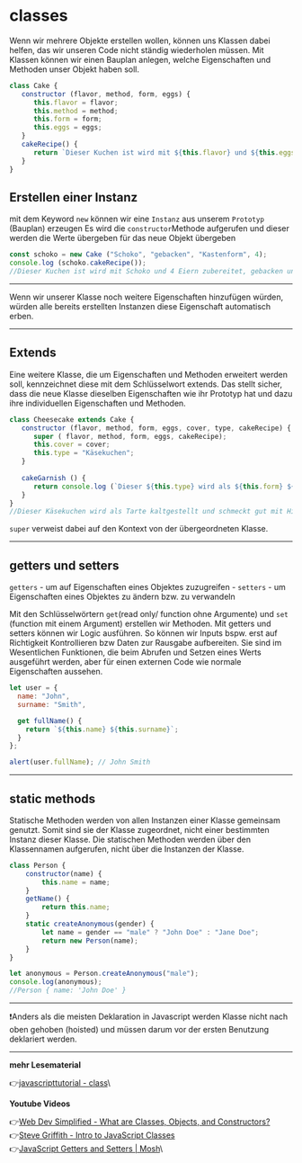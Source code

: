 # classes

Wenn wir mehrere Objekte erstellen wollen, können uns Klassen dabei helfen, das wir unseren Code nicht ständig wiederholen müssen.
Mit Klassen können wir einen Bauplan anlegen, welche Eigenschaften und Methoden unser Objekt haben soll.


```javascript
class Cake {
   constructor (flavor, method, form, eggs) {
      this.flavor = flavor;
      this.method = method;
      this.form = form;
      this.eggs = eggs;
   }
   cakeRecipe() {
      return `Dieser Kuchen ist wird mit ${this.flavor} und ${this.eggs} Eiern zubereitet, ${this.method} und als ${this.form} serviert.`;
   }
}
```
## Erstellen einer Instanz

mit dem Keyword `new` können wir eine `Instanz` aus unserem `Prototyp` (Bauplan) erzeugen
Es wird die `constructor`Methode aufgerufen und dieser werden die Werte übergeben für das neue Objekt übergeben

```javascript
const schoko = new Cake ("Schoko", "gebacken", "Kastenform", 4);
console.log (schoko.cakeRecipe());
//Dieser Kuchen ist wird mit Schoko und 4 Eiern zubereitet, gebacken und als Kastenform serviert.
```
---
Wenn wir unserer Klasse noch weitere Eigenschaften hinzufügen würden, würden alle bereits erstellten Instanzen diese Eigenschaft automatisch erben.

---

## Extends

Eine weitere Klasse, die um Eigenschaften und Methoden erweitert werden soll, kennzeichnet diese mit dem Schlüsselwort extends. Das stellt sicher, dass die neue Klasse dieselben Eigenschaften wie ihr Prototyp hat und dazu ihre individuellen Eigenschaften und Methoden.

```javascript
class Cheesecake extends Cake {
   constructor (flavor, method, form, eggs, cover, type, cakeRecipe) {
      super ( flavor, method, form, eggs, cakeRecipe);
      this.cover = cover;
      this.type = "Käsekuchen";
   }
	
   cakeGarnish () {
      return console.log (`Dieser ${this.type} wird als ${this.form} ${this.method} und schmeckt gut mit ${this.cover}`);
   }
}
//Dieser Käsekuchen wird als Tarte kaltgestellt und schmeckt gut mit Himbeeren.
```
`super` verweist dabei auf den Kontext von der übergeordneten Klasse.

---

## getters und setters

`getters` - um auf Eigenschaften eines Objektes zuzugreifen - 
`setters` - um Eigenschaften eines Objektes zu ändern bzw. zu verwandeln

Mit den Schlüsselwörtern `get`(read only/ function ohne Argumente) und `set` (function mit einem Argument) erstellen wir Methoden.
Mit getters und setters können wir Logic ausführen. So können wir Inputs bspw. erst auf Richtigkeit Kontrollieren bzw Daten zur Rausgabe aufbereiten.
Sie sind im Wesentlichen Funktionen, die beim Abrufen und Setzen eines Werts ausgeführt werden, aber für einen externen Code wie normale Eigenschaften aussehen.

```javascript
let user = {
  name: "John",
  surname: "Smith",

  get fullName() {
    return `${this.name} ${this.surname}`;
  }
};

alert(user.fullName); // John Smith
```
---
## static methods

Statische Methoden werden von allen Instanzen einer Klasse gemeinsam genutzt. Somit sind sie der Klasse zugeordnet, nicht einer bestimmten Instanz dieser Klasse. Die statischen Methoden werden über den Klassennamen aufgerufen, nicht über die Instanzen der Klasse. 

```javascript
class Person {
	constructor(name) {
		this.name = name;
	}
	getName() {
		return this.name;
	}
	static createAnonymous(gender) {
		let name = gender == "male" ? "John Doe" : "Jane Doe";
		return new Person(name);
	}
}

let anonymous = Person.createAnonymous("male");
console.log(anonymous);
//Person { name: 'John Doe' }
```
---

:exclamation:Anders als die meisten Deklaration in Javascript werden Klasse nicht nach oben gehoben (hoisted) und müssen darum vor der ersten Benutzung deklariert werden.


---
**mehr Lesematerial**

:point_right:[javascripttutorial - class](https://www.javascripttutorial.net/es6/javascript-class/)\

**Youtube Videos**

:point_right:[Web Dev Simplified - What are Classes, Objects, and Constructors?](https://www.youtube.com/watch?v=5AWRivBk0Gw)\
:point_right:[Steve Griffith - Intro to JavaScript Classes](https://www.youtube.com/watch?v=_D6ilsRB9tw)\
:point_right:[JavaScript Getters and Setters | Mosh](https://www.youtube.com/watch?v=bl98dm7vJt0&t=314s)\






